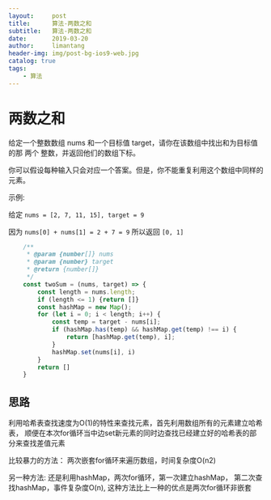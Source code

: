 ```yaml
---
layout:     post
title:      算法-两数之和
subtitle:   算法-两数之和
date:       2019-03-20
author:     limantang
header-img: img/post-bg-ios9-web.jpg
catalog: true
tags:
    - 算法
---
```


# 两数之和

给定一个整数数组 nums 和一个目标值 target，请你在该数组中找出和为目标值的那 两个 整数，并返回他们的数组下标。
   
你可以假设每种输入只会对应一个答案。但是，你不能重复利用这个数组中同样的元素。

示例:

给定 `nums = [2, 7, 11, 15], target = 9`

因为 `nums[0] + nums[1] = 2 + 7 = 9`
所以返回 `[0, 1]`

```javascript
    /**
     * @param {number[]} nums
     * @param {number} target
     * @return {number[]}
     */
    const twoSum = (nums, target) => {
        const length = nums.length;
        if (length <= 1) {return []}
        const hashMap = new Map();
        for (let i = 0; i < length; i++) {
            const temp = target - nums[i];
            if (hashMap.has(temp) && hashMap.get(temp) !== i) {
                return [hashMap.get(temp), i];
            }
            hashMap.set(nums[i], i)
        }
        return []
    }

```

## 思路

利用哈希表查找速度为O(1)的特性来查找元素，首先利用数组所有的元素建立哈希表，
顺便在本次for循环当中边set新元素的同时边查找已经建立好的哈希表的部分来查找差值元素

比较暴力的方法： 两次嵌套for循环来遍历数组，时间复杂度O(n2)

另一种方法: 还是利用hashMap，两次for循环，第一次建立hashMap，
第二次查找hashMap，事件复杂度O(n), 
这种方法比上一种的优点是两次for循环非嵌套

